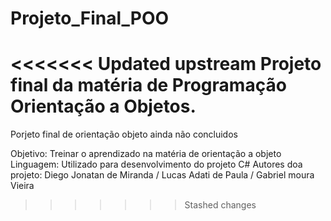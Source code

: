 # Projeto_Final_POO
<<<<<<< Updated upstream
 Projeto final da matéria de Programação Orientação a Objetos.
=======
 Porjeto final de orientação objeto ainda não concluidos

Objetivo: Treinar o aprendizado na matéria de orientação a objeto
Linguagem: Utilizado para desenvolvimento do projeto C#
Autores doa projeto: Diego Jonatan de Miranda / Lucas Adati de Paula / Gabriel moura Vieira

>>>>>>> Stashed changes


